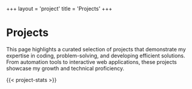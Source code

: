 +++
layout = 'project'
title = 'Projects'
+++

# Projects

This page highlights a curated selection of projects that demonstrate my expertise in coding, problem-solving, and developing efficient solutions. From automation tools to interactive web applications, these projects showcase my growth and technical proficiency.

{{< project-stats >}}
